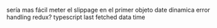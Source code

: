 sería mas fácil meter el slippage en el primer objeto
date dinamica
error handling
redux?
typescript
last fetched data time